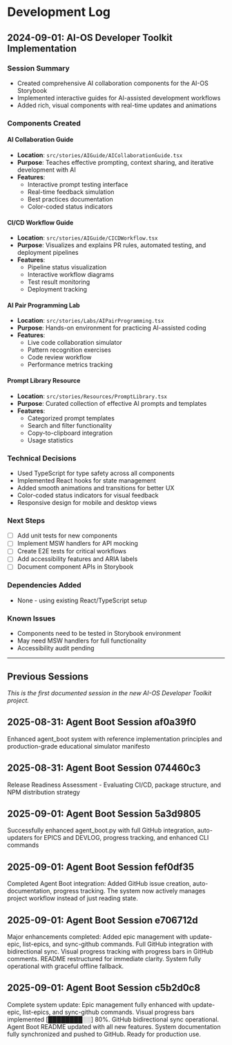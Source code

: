 # Development Log

## 2024-09-01: AI-OS Developer Toolkit Implementation

### Session Summary

- Created comprehensive AI collaboration components for the AI-OS Storybook
- Implemented interactive guides for AI-assisted development workflows
- Added rich, visual components with real-time updates and animations

### Components Created

#### AI Collaboration Guide

- **Location**: `src/stories/AIGuide/AICollaborationGuide.tsx`
- **Purpose**: Teaches effective prompting, context sharing, and iterative development with AI
- **Features**:
  - Interactive prompt testing interface
  - Real-time feedback simulation
  - Best practices documentation
  - Color-coded status indicators

#### CI/CD Workflow Guide

- **Location**: `src/stories/AIGuide/CICDWorkflow.tsx`
- **Purpose**: Visualizes and explains PR rules, automated testing, and deployment pipelines
- **Features**:
  - Pipeline status visualization
  - Interactive workflow diagrams
  - Test result monitoring
  - Deployment tracking

#### AI Pair Programming Lab

- **Location**: `src/stories/Labs/AIPairProgramming.tsx`
- **Purpose**: Hands-on environment for practicing AI-assisted coding
- **Features**:
  - Live code collaboration simulator
  - Pattern recognition exercises
  - Code review workflow
  - Performance metrics tracking

#### Prompt Library Resource

- **Location**: `src/stories/Resources/PromptLibrary.tsx`
- **Purpose**: Curated collection of effective AI prompts and templates
- **Features**:
  - Categorized prompt templates
  - Search and filter functionality
  - Copy-to-clipboard integration
  - Usage statistics

### Technical Decisions

- Used TypeScript for type safety across all components
- Implemented React hooks for state management
- Added smooth animations and transitions for better UX
- Color-coded status indicators for visual feedback
- Responsive design for mobile and desktop views

### Next Steps

- [ ] Add unit tests for new components
- [ ] Implement MSW handlers for API mocking
- [ ] Create E2E tests for critical workflows
- [ ] Add accessibility features and ARIA labels
- [ ] Document component APIs in Storybook

### Dependencies Added

- None - using existing React/TypeScript setup

### Known Issues

- Components need to be tested in Storybook environment
- May need MSW handlers for full functionality
- Accessibility audit pending

---

## Previous Sessions

_This is the first documented session in the new AI-OS Developer Toolkit project._

## 2025-08-31: Agent Boot Session af0a39f0

Enhanced agent_boot system with reference implementation principles and production-grade educational simulator manifesto

## 2025-08-31: Agent Boot Session 074460c3

Release Readiness Assessment - Evaluating CI/CD, package structure, and NPM distribution strategy

## 2025-09-01: Agent Boot Session 5a3d9805

Successfully enhanced agent_boot.py with full GitHub integration, auto-updaters for EPICS and DEVLOG, progress tracking, and enhanced CLI commands

## 2025-09-01: Agent Boot Session fef0df35

Completed Agent Boot integration: Added GitHub issue creation, auto-documentation, progress tracking. The system now actively manages project workflow instead of just reading state.

## 2025-09-01: Agent Boot Session e706712d

Major enhancements completed: Added epic management with update-epic, list-epics, and sync-github commands. Full GitHub integration with bidirectional sync. Visual progress tracking with progress bars in GitHub comments. README restructured for immediate clarity. System fully operational with graceful offline fallback.

## 2025-09-01: Agent Boot Session c5b2d0c8

Complete system update: Epic management fully enhanced with update-epic, list-epics, and sync-github commands. Visual progress bars implemented [████████░░] 80%. GitHub bidirectional sync operational. Agent Boot README updated with all new features. System documentation fully synchronized and pushed to GitHub. Ready for production use.
